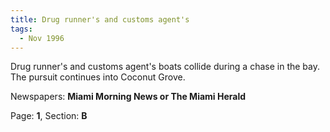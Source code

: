 ```yaml
---  
title: Drug runner's and customs agent's  
tags:  
  - Nov 1996  
---  
```

  
Drug runner's and customs agent's boats collide during a chase in the bay. The pursuit continues into Coconut Grove.  
  
Newspapers: **Miami Morning News or The Miami Herald**  
  
Page: **1**, Section: **B** 
